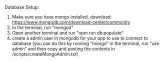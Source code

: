 Database Setup:
  1. Make sure you have mongo installed, download: https://www.mongodb.com/download-center/community
  2. In the terminal, run "mongod"
  3. Open another terminal and run "npm run db:populate"
  4. create a admin user in mongodb for your app to use to connect to database (you can do this by running "mongo" in the terminal, run "use admin" and then copy and pasting the contents in /scripts/createMongoAdmin.txt)
